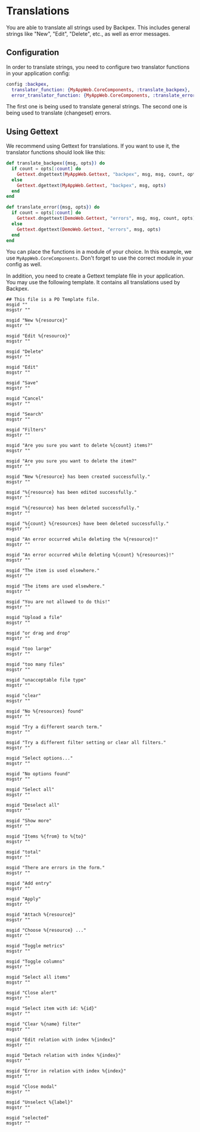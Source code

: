 # Translations

You are able to translate all strings used by Backpex. This includes general strings like "New", "Edit", "Delete", etc., as well as error messages.

## Configuration

In order to translate strings, you need to configure two translator functions in your application config:

```elixir
config :backpex,
  translator_function: {MyAppWeb.CoreComponents, :translate_backpex},
  error_translator_function: {MyAppWeb.CoreComponents, :translate_error}
```

The first one is being used to translate general strings. The second one is being used to translate (changeset) errors.

## Using Gettext

We recommend using Gettext for translations. If you want to use it, the translator functions should look like this:

```elixir
def translate_backpex({msg, opts}) do
  if count = opts[:count] do
    Gettext.dngettext(MyAppWeb.Gettext, "backpex", msg, msg, count, opts)
  else
    Gettext.dgettext(MyAppWeb.Gettext, "backpex", msg, opts)
  end
end

def translate_error({msg, opts}) do
  if count = opts[:count] do
    Gettext.dngettext(DemoWeb.Gettext, "errors", msg, msg, count, opts)
  else
    Gettext.dgettext(DemoWeb.Gettext, "errors", msg, opts)
  end
end
```

You can place the functions in a module of your choice. In this example, we use `MyAppWeb.CoreComponents`. Don't forget to use the correct module in your config as well.

In addition, you need to create a Gettext template file in your application. You may use the following template. It contains all translations used by Backpex.

```po
## This file is a PO Template file.
msgid ""
msgstr ""

msgid "New %{resource}"
msgstr ""

msgid "Edit %{resource}"
msgstr ""

msgid "Delete"
msgstr ""

msgid "Edit"
msgstr ""

msgid "Save"
msgstr ""

msgid "Cancel"
msgstr ""

msgid "Search"
msgstr ""

msgid "Filters"
msgstr ""

msgid "Are you sure you want to delete %{count} items?"
msgstr ""

msgid "Are you sure you want to delete the item?"
msgstr ""

msgid "New %{resource} has been created successfully."
msgstr ""

msgid "%{resource} has been edited successfully."
msgstr ""

msgid "%{resource} has been deleted successfully."
msgstr ""

msgid "%{count} %{resources} have been deleted successfully."
msgstr ""

msgid "An error occurred while deleting the %{resource}!"
msgstr ""

msgid "An error occurred while deleting %{count} %{resources}!"
msgstr ""

msgid "The item is used elsewhere."
msgstr ""

msgid "The items are used elsewhere."
msgstr ""

msgid "You are not allowed to do this!"
msgstr ""

msgid "Upload a file"
msgstr ""

msgid "or drag and drop"
msgstr ""

msgid "too large"
msgstr ""

msgid "too many files"
msgstr ""

msgid "unacceptable file type"
msgstr ""

msgid "clear"
msgstr ""

msgid "No %{resources} found"
msgstr ""

msgid "Try a different search term."
msgstr ""

msgid "Try a different filter setting or clear all filters."
msgstr ""

msgid "Select options..."
msgstr ""

msgid "No options found"
msgstr ""

msgid "Select all"
msgstr ""

msgid "Deselect all"
msgstr ""

msgid "Show more"
msgstr ""

msgid "Items %{from} to %{to}"
msgstr ""

msgid "total"
msgstr ""

msgid "There are errors in the form."
msgstr ""

msgid "Add entry"
msgstr ""

msgid "Apply"
msgstr ""

msgid "Attach %{resource}"
msgstr ""

msgid "Choose %{resource} ..."
msgstr ""

msgid "Toggle metrics"
msgstr ""

msgid "Toggle columns"
msgstr ""

msgid "Select all items"
msgstr ""

msgid "Close alert"
msgstr ""

msgid "Select item with id: %{id}"
msgstr ""

msgid "Clear %{name} filter"
msgstr ""

msgid "Edit relation with index %{index}"
msgstr ""

msgid "Detach relation with index %{index}"
msgstr ""

msgid "Error in relation with index %{index}"
msgstr ""

msgid "Close modal"
msgstr ""

msgid "Unselect %{label}"
msgstr ""

msgid "selected"
msgstr ""
```
